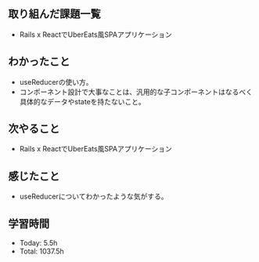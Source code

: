 ## 取り組んだ課題一覧
- Rails x ReactでUberEats風SPAアプリケーション
## わかったこと
- useReducerの使い方。
- コンポーネント設計で大事なことは、汎用的な子コンポーネントはなるべく具体的なデータやstateを持たないこと。
## 次やること
- Rails x ReactでUberEats風SPAアプリケーション
## 感じたこと
- useReducerについてわかったような気がする。
## 学習時間
- Today: 5.5h
- Total: 1037.5h